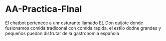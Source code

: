 # AA-Practica-FInal

El chatbot pertenece a unr esturante llamado EL Don quijote donde fusionamos comida tradiconal con comida rapida, el estilo dodne grandes y pequeños puedan disfrutar de la gastronomia española

